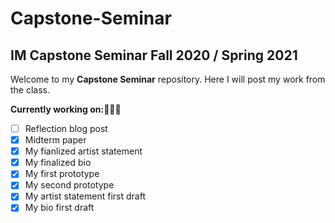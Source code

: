 # Capstone-Seminar
## IM Capstone Seminar Fall 2020 / Spring 2021

Welcome to my **Capstone Seminar** repository. Here I will post my work from the class.

<b>Currently working on:</b>👩🏼‍💻
- [ ] Reflection blog post
- [x] Midterm paper
- [x] My fianlized artist statement
- [x] My finalized bio
- [x] My first prototype
- [x] My second prototype
- [x] My artist statement first draft
- [x] My bio first draft
